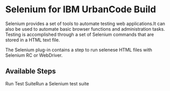 
Selenium for IBM UrbanCode Build
================================

Selenium provides a set of tools to automate testing web applications.It can also be used to automate basic browser functions and administration tasks. Testing is accomplished through a set of Selenium commands that are stored in a HTML text file.

The Selenium plug-in contains a step to run selenese HTML files with Selenium RC or WebDriver.


Available Steps
---------------

Run Test SuiteRun a Selenium test suite


